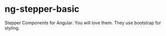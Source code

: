 # ng-stepper-basic
Stepper Components for Angular. You will love them. They use bootstrap for styling.
